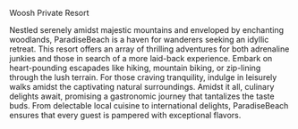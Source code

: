 Woosh Private Resort

Nestled serenely amidst majestic mountains and enveloped by enchanting woodlands, ParadiseBeach is a haven for wanderers seeking an idyllic retreat. This resort offers an array of thrilling adventures for both adrenaline junkies and those in search of a more laid-back experience. Embark on heart-pounding escapades like hiking, mountain biking, or zip-lining through the lush terrain. For those craving tranquility, indulge in leisurely walks amidst the captivating natural surroundings. Amidst it all, culinary delights await, promising a gastronomic journey that tantalizes the taste buds. From delectable local cuisine to international delights, ParadiseBeach ensures that every guest is pampered with exceptional flavors.